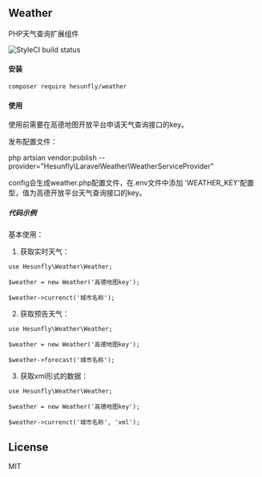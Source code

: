 ## Weather

PHP天气查询扩展组件

![StyleCI build status](https://github.styleci.io/repos/164076190/shield) 


#### 安装

```
composer require hesunfly/weather
```

#### 使用

使用前需要在高德地图开放平台申请天气查询接口的key。

发布配置文件：

php artsian vendor:publish  --provider="Hesunfly\LaravelWeather\WeatherServiceProvider"

config会生成weather.php配置文件，在.env文件中添加 'WEATHER_KEY'配置型，值为高德开放平台天气查询接口的key。

##### 代码示例

基本使用：

1. 获取实时天气：

```
use Hesunfly\Weather\Weather;

$weather = new Weather('高德地图key');

$weather->currenct('城市名称');
```

2. 获取预告天气：

```
use Hesunfly\Weather\Weather;

$weather = new Weather('高德地图key');

$weather->forecast('城市名称');
```

3. 获取xml形式的数据：

```
use Hesunfly\Weather\Weather;

$weather = new Weather('高德地图key');

$weather->currenct('城市名称', 'xml');
```

## License

MIT